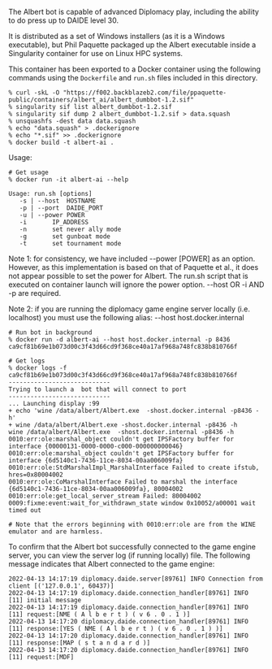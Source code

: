 The Albert bot is capable of advanced Diplomacy play, 
including the ability to do press up to DAIDE level 30. 

It is distributed as a set of Windows installers (as 
it is a Windows executable), but Phil Paquette packaged 
up the Albert executable inside a Singularity container 
for use on Linux HPC systems. 

This container has been exported to a Docker container using the 
following commands using the `Dockerfile` and `run.sh` files 
included in this directory.

```shell
% curl -skL -O "https://f002.backblazeb2.com/file/ppaquette-public/containers/albert_ai/albert_dumbbot-1.2.sif"
% singularity sif list albert_dumbbot-1.2.sif
% singularity sif dump 2 albert_dumbbot-1.2.sif > data.squash
% unsquashfs -dest data data.squash
% echo "data.squash" > .dockerignore
% echo "*.sif" >> .dockerignore
% docker build -t albert-ai .
```

Usage:

```shell
# Get usage
% docker run -it albert-ai --help

Usage: run.sh [options]
   -s | --host	HOSTNAME
   -p | --port	DAIDE_PORT
   -u | --power	POWER
   -i 		IP_ADDRESS
   -n		set never ally mode
   -g		set gunboat mode
   -t		set tournament mode
```
Note 1: for consistency, we have included --power [POWER] as an option. However, as this implementation
is based on that of Paquette et al., it does not appear possible to set the power for Albert. The 
run.sh script that is executed on container launch will ignore the power option. --host OR -i AND -p
are required. 

Note 2: if you are running the diplomacy game engine server locally (i.e. localhost) you must use
the following alias: --host host.docker.internal

```shell
# Run bot in background
% docker run -d albert-ai --host host.docker.internal -p 8436
ca9cf81b69e1b073d00c3f43d66cd9f368ce40a17af968a748fc838b810766f

# Get logs
% docker logs -f ca9cf81b69e1b073d00c3f43d66cd9f368ce40a17af968a748fc838b810766f
----------------------------
Trying to launch a  bot that will connect to port
----------------------------
... Launching display :99
+ echo 'wine /data/albert/Albert.exe  -shost.docker.internal -p8436 -h'
+ wine /data/albert/Albert.exe -shost.docker.internal -p8436 -h
wine /data/albert/Albert.exe  -shost.docker.internal -p8436 -h
0010:err:ole:marshal_object couldn't get IPSFactory buffer for interface {00000131-0000-0000-c000-000000000046}
0010:err:ole:marshal_object couldn't get IPSFactory buffer for interface {6d5140c1-7436-11ce-8034-00aa006009fa}
0010:err:ole:StdMarshalImpl_MarshalInterface Failed to create ifstub, hres=0x80004002
0010:err:ole:CoMarshalInterface Failed to marshal the interface {6d5140c1-7436-11ce-8034-00aa006009fa}, 80004002
0010:err:ole:get_local_server_stream Failed: 80004002
0009:fixme:event:wait_for_withdrawn_state window 0x10052/a00001 wait timed out

# Note that the errors beginning with 0010:err:ole are from the WINE emulator and are harmless.
```
To confirm that the Albert bot successfully connected to the game engine server, you can view
the server log (if running locally) file. The following message indicates that Albert connected 
to the game engine:

```shell
2022-04-13 14:17:19 diplomacy.daide.server[89761] INFO Connection from client [('127.0.0.1', 60437)]
2022-04-13 14:17:19 diplomacy.daide.connection_handler[89761] INFO [11] initial message
2022-04-13 14:17:19 diplomacy.daide.connection_handler[89761] INFO [11] request:[NME ( A l b e r t ) ( v 6 . 0 . 1 )]
2022-04-13 14:17:20 diplomacy.daide.connection_handler[89761] INFO [11] response:[YES ( NME ( A l b e r t ) ( v 6 . 0 . 1 ) )]
2022-04-13 14:17:20 diplomacy.daide.connection_handler[89761] INFO [11] response:[MAP ( s t a n d a r d )]
2022-04-13 14:17:20 diplomacy.daide.connection_handler[89761] INFO [11] request:[MDF]
```
